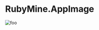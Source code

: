 # RubyMine.AppImage

![foo](https://github.com/nx-appbuild-hub/RubyMine.AppImage//actions/workflows/makefile.yml/badge.svg)
